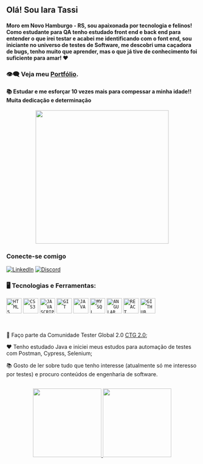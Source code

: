 ## Olá! Sou Iara Tassi

#### Moro em Novo Hamburgo - RS, sou apaixonada por tecnologia e felinos! Como estudante para QA tenho estudado front end e back end para entender o que irei testar e acabei me identificando com o font end, sou iniciante no universo de testes de Software, me descobri uma caçadora de bugs, tenho muito que aprender, mas o que já tive de conhecimento foi suficiente para amar!  ❤

### 👁‍🗨 Veja meu [Portfólio](https://iaratassi.github.io/portfolio-Iara/).

#### 📚 Estudar e me esforçar 10 vezes mais para compessar a minha idade!! Muita dedicação e determinação 

<p align="center">
  <img src="https://super.abril.com.br/wp-content/uploads/2016/09/super_imggato_digitando_0.gif" width="350">
</p>

### Conecte-se comigo
[![LinkedIn](https://img.shields.io/badge/LinkedIn-000?style=for-the-badge&logo=linkedin&logoColor=0E76A8)](https://www.linkedin.com/in/iara-tassi-b1879182/)
[![Discord](https://img.shields.io/badge/Discord-000?style=for-the-badge&logo=discord)](https://www.discord.com/in/iaratassi/)
</br>

### 🖥️ Tecnologias e Ferramentas: 
<code><img width="40px" src="https://cdn.jsdelivr.net/gh/devicons/devicon/icons/html5/html5-original.svg" title = "HTML5"/></code>
<code><img width="40px" src="https://cdn.jsdelivr.net/gh/devicons/devicon/icons/css3/css3-original.svg" title = "CSS3"/></code>
<code><img width="40px" src="https://cdn.jsdelivr.net/gh/devicons/devicon/icons/javascript/javascript-original.svg" title = "JAVASCRIPT"/></code>
<code><img width="40px" src="https://cdn.jsdelivr.net/gh/devicons/devicon/icons/git/git-original.svg" title = "GIT"/></code>
<code><img width="40px" src="https://cdn.jsdelivr.net/gh/devicons/devicon/icons/java/java-original.svg" title = "JAVA"/></code>
<code><img width="40px" src="https://cdn.jsdelivr.net/gh/devicons/devicon/icons/mysql/mysql-original.svg" title = "MYSQL"/></code>
<code><img width="40px" src="https://cdn.jsdelivr.net/gh/devicons/devicon/icons/angularjs/angularjs-original.svg" title = "ANGULAR"/></code>
<code><img width="40px" src="https://cdn.jsdelivr.net/gh/devicons/devicon/icons/react/react-original.svg" title = "REACT"/></code>
<code><img width="40px" src="https://cdn.jsdelivr.net/gh/devicons/devicon/icons/github/github-original.svg" title = "GITHUB"/></code>

</br>
<div display="inline-block">
 <p align="left">🤝 Faço parte da Comunidade Tester Global 2.0 <a href="https://viniciuspessoni.com/">CTG 2.0</a>;</p>
 <p align="left">❤️ Tenho estudado Java e iniciei meus estudos para automação de testes com Postman, Cypress, Selenium;</p>
 <p align="left">📚 Gosto de ler sobre tudo que tenho interesse (atualmente só me interesso por testes) e procuro conteúdos de engenharia de software.</p>
</div>

##
<p align="center">
<a href="https://github.com/iaratassi">
  <img height="180em" src="https://github-readme-stats-eight-theta.vercel.app/api?username=iaratassi&show_icons=true&theme=algolia&include_all_commits=true&count_private=true"/>
  <img height="180em" src="https://github-readme-stats-eight-theta.vercel.app/api/top-langs/?username=iaratassi&layout=compact&langs_count=8&theme=algolia"/>
</a>
</p>